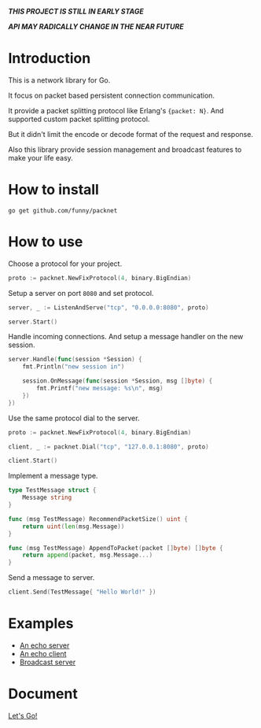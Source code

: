***THIS PROJECT IS STILL IN EARLY STAGE***

***API MAY RADICALLY CHANGE IN THE NEAR FUTURE***


Introduction
============

This is a network library for Go.

It focus on packet based persistent connection communication.

It provide a packet splitting protocol like Erlang's `{packet: N}`. And supported custom packet splitting protocol.

But it didn't limit the encode or decode format of the request and response.

Also this library provide session management and broadcast features to make your life easy.

How to install
==============

```
go get github.com/funny/packnet
```

How to use
===========

Choose a protocol for your project.

```go
proto := packnet.NewFixProtocol(4, binary.BigEndian)
```

Setup a server on port `8080` and set protocol.

```go
server, _ := ListenAndServe("tcp", "0.0.0.0:8080", proto)

server.Start()
```

Handle incoming connections. And setup a message handler on the new session.

```go
server.Handle(func(session *Session) {
	fmt.Println("new session in")

	session.OnMessage(func(session *Session, msg []byte) {
		fmt.Printf("new message: %s\n", msg)
	})
})
```

Use the same protocol dial to the server.

```go
proto := packnet.NewFixProtocol(4, binary.BigEndian)

client, _ := packnet.Dial("tcp", "127.0.0.1:8080", proto)

client.Start()
```

Implement a message type.

```go
type TestMessage struct {
	Message string
}

func (msg TestMessage) RecommendPacketSize() uint {
	return uint(len(msg.Message))
}

func (msg TestMessage) AppendToPacket(packet []byte) []byte {
	return append(packet, msg.Message...)
}
```

Send a message to server.

```go
client.Send(TestMessage{ "Hello World!" })
```

Examples
========

* [An echo server](https://github.com/funny/packnet/tree/master/examples/echo_server/main.go)
* [An echo client](https://github.com/funny/packnet/tree/master/examples/echo_client/main.go)
* [Broadcast server](https://github.com/funny/packnet/tree/master/examples/broadcast/main.go)

Document
========

[Let's Go!](https://gowalker.org/github.com/funny/packnet)
